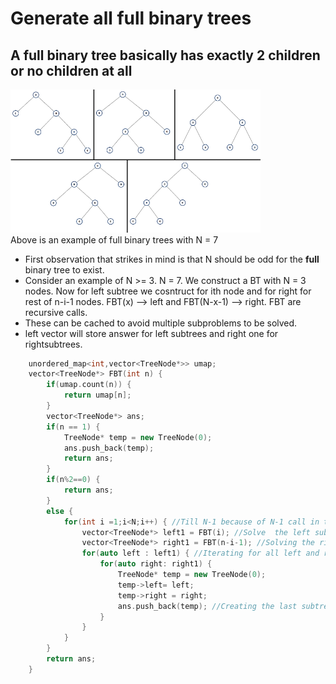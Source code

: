 # Generate all full binary trees

## A full binary tree basically has exactly 2 children or no children at all

<img src="../Images/fivetrees.png" alt="drawing" width="400"/> \
Above is an example of full binary trees with N = 7

- First observation that strikes in mind is that N should be odd for the **full** binary tree to exist.
- Consider an example of N >= 3. N = 7. We construct a BT with N = 3 nodes. Now for left subtree we cosntruct for ith node and for right for rest of n-i-1 nodes. FBT(x) --> left and FBT(N-x-1) --> right. FBT are recursive calls.
- These can be cached to avoid multiple subproblems to be solved.
- left vector will store answer for left subtrees and right one for rightsubtrees.

```c++
    unordered_map<int,vector<TreeNode*>> umap;
    vector<TreeNode*> FBT(int n) {
        if(umap.count(n)) {
            return umap[n];
        }
        vector<TreeNode*> ans;
        if(n == 1) {
            TreeNode* temp = new TreeNode(0);
            ans.push_back(temp);
            return ans;
        }
        if(n%2==0) {
            return ans;
        }
        else {
            for(int i =1;i<N;i++) { //Till N-1 because of N-1 call in the function
                vector<TreeNode*> left1 = FBT(i); //Solve  the left subtree problem
                vector<TreeNode*> right1 = FBT(n-i-1); //Solving the right subtree problem
                for(auto left : left1) { //Iterating for all left and right subtrees to connect their links
                    for(auto right: right1) {
                        TreeNode* temp = new TreeNode(0);
                        temp->left= left;
                        temp->right = right;
                        ans.push_back(temp); //Creating the last subtree bottom up recursion. Neeche se upar.
                    }
                }
            }
        }
        return ans;
    }

```

